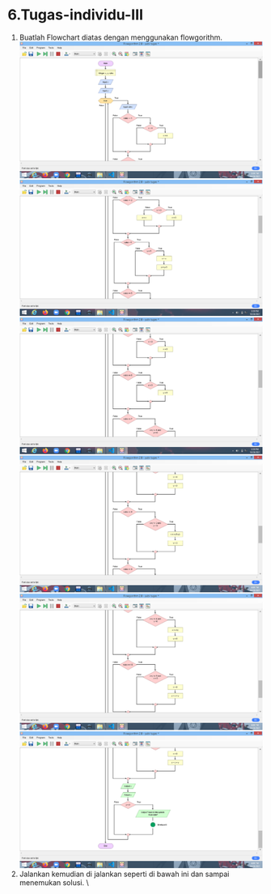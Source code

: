 # 6.Tugas-individu-III
1. Buatlah Flowchart diatas dengan menggunakan flowgorithm. \
![image](https://github.com/IsmedQalyubi/6.Tugas-individu-III/blob/main/Screenshot%20(87).png)
![image](https://github.com/IsmedQalyubi/6.Tugas-individu-III/blob/main/Screenshot%20(88).png) 
![image](https://github.com/IsmedQalyubi/6.Tugas-individu-III/blob/main/Screenshot%20(89).png) 
![image](https://github.com/IsmedQalyubi/6.Tugas-individu-III/blob/main/Screenshot%20(90).png) 
![image](https://github.com/IsmedQalyubi/6.Tugas-individu-III/blob/main/Screenshot%20(91).png) 
![image](https://github.com/IsmedQalyubi/6.Tugas-individu-III/blob/main/Screenshot%20(92).png) 
2. Jalankan kemudian di jalankan seperti di bawah ini dan sampai menemukan solusi. \


